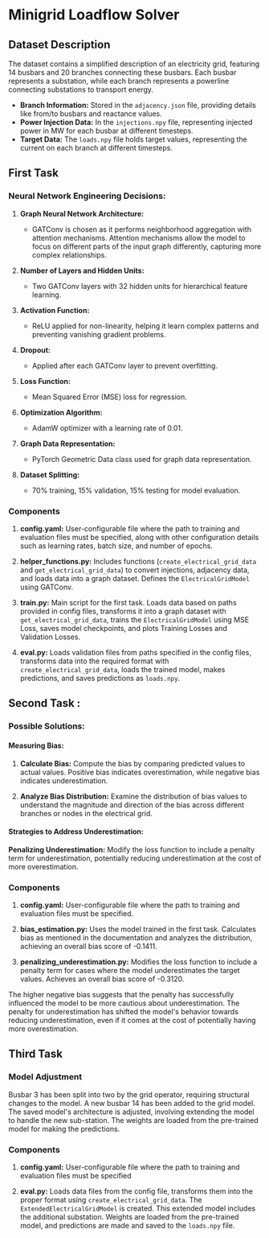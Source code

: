# Minigrid Loadflow Solver

## Dataset Description

The dataset contains a simplified description of an electricity grid, featuring 14 busbars and 20 branches connecting these busbars. Each busbar represents a substation, while each branch represents a powerline connecting substations to transport energy.

- **Branch Information:** Stored in the `adjacency.json` file, providing details like from/to busbars and reactance values.
- **Power Injection Data:** In the `injections.npy` file, representing injected power in MW for each busbar at different timesteps.
- **Target Data:** The `loads.npy` file holds target values, representing the current on each branch at different timesteps.

## First Task

### Neural Network Engineering Decisions:

1. **Graph Neural Network Architecture:**
   - GATConv is chosen as it performs neighborhood aggregation with attention mechanisms. Attention mechanisms allow the model to focus on different parts of the input graph differently, capturing more complex relationships.

2. **Number of Layers and Hidden Units:**
   - Two GATConv layers with 32 hidden units for hierarchical feature learning.

3. **Activation Function:**
   - ReLU applied for non-linearity, helping it learn complex patterns and preventing vanishing gradient problems.

4. **Dropout:**
   - Applied after each GATConv layer to prevent overfitting.

5. **Loss Function:**
   - Mean Squared Error (MSE) loss for regression.

6. **Optimization Algorithm:**
   - AdamW optimizer with a learning rate of 0.01.

7. **Graph Data Representation:**
   - PyTorch Geometric Data class used for graph data representation.

8. **Dataset Splitting:**
   - 70% training, 15% validation, 15% testing for model evaluation.

### Components

1. **config.yaml:**
   User-configurable file where the path to training and evaluation files must be specified, along with other configuration details such as learning rates, batch size, and number of epochs.

2. **helper_functions.py:**
   Includes functions (`create_electrical_grid_data` and `get_electrical_grid_data`) to convert injections, adjacency data, and loads data into a graph dataset. Defines the `ElectricalGridModel` using GATConv.

3. **train.py:**
   Main script for the first task. Loads data based on paths provided in config files, transforms it into a graph dataset with `get_electrical_grid_data`, trains the `ElectricalGridModel` using MSE Loss, saves model checkpoints, and plots Training Losses and Validation Losses.

4. **eval.py:**
   Loads validation files from paths specified in the config files, transforms data into the required format with `create_electrical_grid_data`, loads the trained model, makes predictions, and saves predictions as `loads.npy`.

## Second Task : 

### Possible Solutions:

#### Measuring Bias:

1. **Calculate Bias:**
   Compute the bias by comparing predicted values to actual values. Positive bias indicates overestimation, while negative bias indicates underestimation.

2. **Analyze Bias Distribution:**
   Examine the distribution of bias values to understand the magnitude and direction of the bias across different branches or nodes in the electrical grid.

#### Strategies to Address Underestimation:

**Penalizing Underestimation:**
Modify the loss function to include a penalty term for underestimation, potentially reducing underestimation at the cost of more overestimation.

### Components

1. **config.yaml:**
   User-configurable file where the path to training and evaluation files must be specified.

2. **bias_estimation.py:**
   Uses the model trained in the first task. Calculates bias as mentioned in the documentation and analyzes the distribution, achieving an overall bias score of -0.1411.

3. **penalizing_underestimation.py:**
   Modifies the loss function to include a penalty term for cases where the model underestimates the target values. Achieves an overall bias score of -0.3120.

The higher negative bias suggests that the penalty has successfully influenced the model to be more cautious about underestimation. The penalty for underestimation has shifted the model's behavior towards reducing underestimation, even if it comes at the cost of potentially having more overestimation.

## Third Task

### Model Adjustment

Busbar 3 has been split into two by the grid operator, requiring structural changes to the model. A new busbar 14 has been added to the grid model. The saved model's architecture is adjusted, involving extending the model to handle the new sub-station. The weights are loaded from the pre-trained model for making the predictions.

### Components

1. **config.yaml:**
   User-configurable file where the path to training and evaluation files must be specified

2. **eval.py:**
   Loads data files from the config file, transforms them into the proper format using `create_electrical_grid_data`. The `ExtendedElectricalGridModel` is created. This extended model includes the additional substation. Weights are loaded from the pre-trained model, and predictions are made and saved to the `loads.npy` file.

